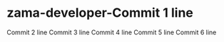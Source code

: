 # zama-developer-Commit 1 line
Commit 2 line
Commit 3 line
Commit 4 line
Commit 5 line
Commit 6 line
